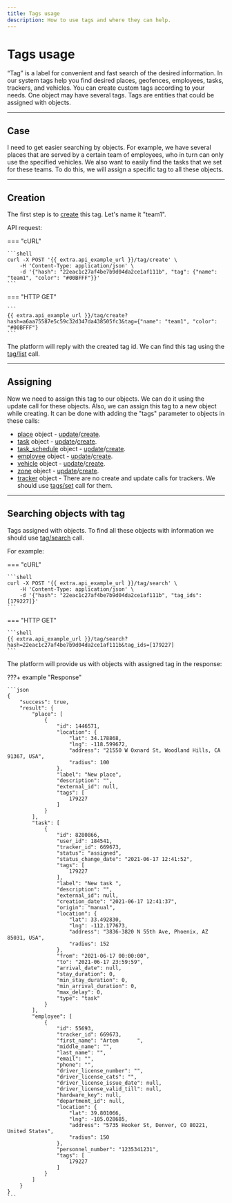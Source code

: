 ```yaml
---
title: Tags usage
description: How to use tags and where they can help.
---
```


# Tags usage

“Tag” is a label for convenient and fast search of the desired information. In our system tags help you find desired
places, geofences, employees, tasks, trackers, and vehicles. You can create custom tags according to your needs. One 
object may have several tags. Tags are entities that could be assigned with objects.

***

## Case

I need to get easier searching by objects. For example, we have several places that are served by a certain team of 
employees, who in turn can only use the specified vehicles. We also want to easily find the tasks that we set for these teams.
To do this, we will assign a specific tag to all these objects.

***

## Creation

The first step is to [create](../resources/commons/tag/index.md#create) this tag. Let's name it "team1".

API request:

=== "cURL"

    ```shell
    curl -X POST '{{ extra.api_example_url }}/tag/create' \
        -H 'Content-Type: application/json' \
        -d '{"hash": "22eac1c27af4be7b9d04da2ce1af111b", "tag": {"name": "team1", "color": "#00BFFF"}}'
    ```

=== "HTTP GET"

    ```
    {{ extra.api_example_url }}/tag/create?hash=a6aa75587e5c59c32d347da438505fc3&tag={"name": "team1", "color": "#00BFFF"}
    ```

The platform will reply with the created tag id. We can find this tag using the [tag/list](../resources/commons/tag/index.md#list)
call.

***

## Assigning

Now we need to assign this tag to our objects. We can do it using the update call for these objects. Also, we can assign
this tag to a new object while creating. It can be done with adding the "tags" parameter to objects in these calls:

* [place](../resources/field_service/place/index.md#place-object) object - [update](../resources/field_service/place/index.md#update)/[create](../resources/field_service/place/index.md#create). 
* [task](../resources/field_service/task/index.md#task-object) object - [update](../resources/field_service/task/index.md#update)/[create](../resources/field_service/task/index.md#create).
* [task_schedule](../resources/field_service/task/schedule/index.md#task-schedule-entry-object) object - [update](../resources/field_service/task/schedule/index.md#update)/[create](../resources/field_service/task/schedule/index.md#create).
* [employee](../resources/field_service/employee/index.md#employee-object) object - [update](../resources/field_service/employee/index.md#update)/[create](../resources/field_service/employee/index.md#create).
* [vehicle](../resources/fleet/vehicle/index.md#vehicle-object) object - [update](../resources/fleet/vehicle/index.md#update)/[create](../resources/fleet/vehicle/index.md#create).
* [zone](../resources/tracking/zone/index.md#entity-description) object - [update](../resources/tracking/zone/index.md#update)/[create](../resources/tracking/zone/index.md#create).
* [tracker](../resources/tracking/tracker/index.md#tracker-object-structure) object - There are no create and update calls for trackers. We should use [tags/set](../resources/tracking/tracker/index.md#tagsset) call for them.

***

## Searching objects with tag

Tags assigned with objects. To find all these objects with information we should use [tag/search](../resources/commons/tag/index.md#search)
call.

For example:

=== "cURL"

    ```shell
    curl -X POST '{{ extra.api_example_url }}/tag/search' \
        -H 'Content-Type: application/json' \
        -d '{"hash": "22eac1c27af4be7b9d04da2ce1af111b", "tag_ids": [179227]}'
    ```

=== "HTTP GET"

    ```shell
    {{ extra.api_example_url }}/tag/search?hash=22eac1c27af4be7b9d04da2ce1af111b&tag_ids=[179227]
    ```

The platform will provide us with objects with assigned tag in the response:

???+ example "Response"

    ```json
    {
        "success": true,
        "result": {
            "place": [
                {
                    "id": 1446571,
                    "location": {
                        "lat": 34.178868,
                        "lng": -118.599672,
                        "address": "21550 W Oxnard St, Woodland Hills, CA 91367, USA",
                        "radius": 100
                    },
                    "label": "New place",
                    "description": "",
                    "external_id": null,
                    "tags": [
                        179227
                    ]
                }
            ],
            "task": [
                {
                    "id": 8280866,
                    "user_id": 184541,
                    "tracker_id": 669673,
                    "status": "assigned",
                    "status_change_date": "2021-06-17 12:41:52",
                    "tags": [
                        179227
                    ],
                    "label": "New task ",
                    "description": "",
                    "external_id": null,
                    "creation_date": "2021-06-17 12:41:37",
                    "origin": "manual",
                    "location": {
                        "lat": 33.492830,
                        "lng": -112.177673,
                        "address": "3836-3820 N 55th Ave, Phoenix, AZ 85031, USA",
                        "radius": 152
                    },
                    "from": "2021-06-17 00:00:00",
                    "to": "2021-06-17 23:59:59",
                    "arrival_date": null,
                    "stay_duration": 0,
                    "min_stay_duration": 0,
                    "min_arrival_duration": 0,
                    "max_delay": 0,
                    "type": "task"
                }
            ],
            "employee": [
                {
                    "id": 55693,
                    "tracker_id": 669673,
                    "first_name": "Artem      ",
                    "middle_name": "",
                    "last_name": "",
                    "email": "",
                    "phone": "",
                    "driver_license_number": "",
                    "driver_license_cats": "",
                    "driver_license_issue_date": null,
                    "driver_license_valid_till": null,
                    "hardware_key": null,
                    "department_id": null,
                    "location": {
                        "lat": 39.801066,
                        "lng": -105.028685,
                        "address": "5735 Hooker St, Denver, CO 80221, United States",
                        "radius": 150
                    },
                    "personnel_number": "1235341231",
                    "tags": [
                        179227
                    ]
                }
            ]
        }
    }
    ```
